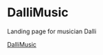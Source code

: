 # DalliMusic
Landing page for musician Dalli 

[DalliMusic](https://blairjackson.github.io/DalliMusic/)
